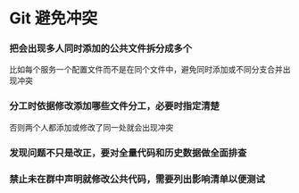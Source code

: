 # Git 避免冲突

### 把会出现多人同时添加的公共文件拆分成多个

比如每个服务一个配置文件而不是在同个文件中，避免同时添加或不同分支合并出现冲突


### 分工时依据修改添加哪些文件分工，必要时指定清楚

否则两个人都添加或修改了同一处就会出现冲突

### 发现问题不只是改正，要对全量代码和历史数据做全面排查

### 禁止未在群中声明就修改公共代码，需要列出影响清单以便测试
